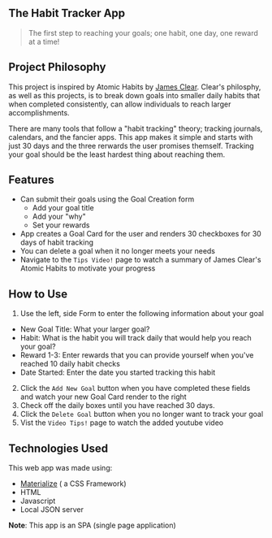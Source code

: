 

## The Habit Tracker App

>The first step to reaching your goals; one habit, one day, one reward at a time!

## Project Philosophy

This project is inspired by Atomic Habits by [James Clear](https://jamesclear.com/). Clear's philosphy, as well as this projects, is to break down goals into smaller daily habits that when completed consistently, can allow individuals to reach larger accomplishments. 

There are many tools that follow a "habit tracking" theory; tracking journals, calendars, and the fancier apps. This app makes it simple and starts with just 30 days and the three rerwards the user promises themself. Tracking your goal should be the least hardest thing about reaching them.


## Features
- Can submit their goals using the Goal Creation form
    - Add your goal title 
    - Add your "why"
    - Set your rewards
- App creates a Goal Card for the user and renders 30 checkboxes for 30 days of habit tracking
- You can delete a goal when it no longer meets your needs
- Navigate to the `Tips Video!` page to watch a summary of James Clear's Atomic Habits to motivate your progress

## How to Use

1. Use the left, side Form to enter the following information about your goal
  - New Goal Title: What your larger goal?
  - Habit: What is the habit you will track daily that would help you reach your goal?
  - Reward 1-3: Enter rewards that you can provide yourself when you've reached 10 daily habit checks
  - Date Started: Enter the date you started tracking this habit
2. Click the `Add New Goal` button when you have completed these fields and watch your new Goal Card render to the right
3. Check off the daily boxes until you have reached 30 days.
4. Click the `Delete Goal` button when you no longer want to track your goal
5. Vist the `Video Tips!` page to watch the added youtube video


## Technologies Used

This web app was made using:
- [Materialize](https://materializecss.com/) ( a CSS Framework)
- HTML
- Javascript 
- Local JSON server

**Note**: This app is an SPA (single page application)

